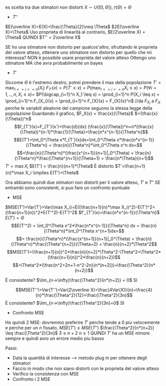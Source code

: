 es scelta tra due stimatori non distorti
$X \sim U([0,\Theta]),\tau(\Theta)=\Theta$
- $T''$

$E(\overline X)=E(X)=\frac{\Theta}{2}\neq \Theta$ 
$2E(\overline X)=\Theta$
Uso proprieta di linearità al contrario, $E(2\overline X) = \Theta$ QUINDI $T'' = 2\overline X$

SE ho una stimatore non distorto per qualcos'altro, sfruttando le proprieta del valore atteso, ottenere uno stimatore non distorto per quello che mi interessa? NON è possibile usare proprieta del valore atteso
Ottengo uno stimatore MA che avra probabilmente un bayes

- $T'$

Siccome $\Theta$ è l'estremo destro, potrei prendere il max della popolazione
$T' = \max_{1 <= i <= n} (X_i)$
$F_{T'}(x) = P(T' \leq x) = P(\max_{1 <= i <= n }X_i \leq x) = P(\forall i = 1, .., n, X_i \leq x) =$
$P(\bigcap_{i=1}^n X_1 \leq x) = \prod_{i=1}^n P(X_i \leq x) = \prod_{i=1}^n F_{X_i}(x) = \prod_{i=1}^n F_{X}(x) = F_{X}(x)^n$
//da $F_{X_i}$ a $F_{X}$ perche le variabili aleatorie del campione seguono la stessa legge della popolazione
Guardando il grafico, $F_X(x) = \frac{x}{\Theta}$
$=(\frac{x}{\Theta})^n$
$$f_{T'}(x)=F_{T'}(x')=\frac{d}{dx} (\frac{x}{\Theta})^n=n*(\frac{x}{\Theta})^{n-1}*\frac{1}{\Theta}=\frac{n*x^{n-1}}{\Theta^n}$$
$$E(T')=\int_0^\Theta x*f_{T'}(x)dx=\int_0^\Theta x*\frac{n*x^{n-1}}{\Theta^n} = \frac{n}{\Theta^n}*\int_0^\Theta x^n dx=$$$$=\frac{n}{\Theta^n}*(\frac{x^{n+1}}{n+1}|_0^\Theta) = \frac{n}{\Theta^n}*\frac{\Theta^{n+1}}{\Theta+1} = \frac{n*\Theta}{n+1}$$
$T' = \max X_i$
$E(T') = \frac{n}{n+1}*\Theta$
È distorto
$T'=\frac{n+1}{n}*\max X_i \implies E(T')=\Theta$ 

Ora abbiamo quindi due stimatori non distorti per il valore atteso, $T'$ e $T''$
SE entrambi sono consistenti, si puo fare un confronto puntuale
- MSE

$MSE(T')=Var(T')=Var(\max X_i)=E((\frac{n+1}{n}*\max X_i)^2)-E(T')^2=(\frac{n+1}{n})^2*E(T'^2)-E(T')^2$
$f'_{T'}(x)=\frac{n*x^{n-1}}{\Theta^n}$
$E(T')=\Theta$
$$E(T'^2) = \int_0^\Theta x^2*\frac{n*x^{n-1}}{\Theta^n} dx = \frac{n}{\Theta^n}*\int_0^\Theta  x^{n+1}dx=$$$$= \frac{n}{\Theta^n}*(\frac{x^{n+1}}{n+1}|_0^\Theta) = \frac{n}{\Theta^n}*\frac{\Theta^{n+2}}{\Theta+2} = \frac{n}{n+2}*\Theta^2$$$$MSE(T')=(\frac{n+1}{n})^2*\frac{n}{n+2}*\Theta^2-\Theta^2=\Theta^2*(\frac{n+1}{n})^2*\frac{n}{n+2})$$
$$=\Theta^2*(\frac{n^2+2n+1-n^2-2n}{n*(n+2)})=\frac{\Theta^2}{n*(n+2)}$$

È consistente? $\lim_{n->\infty}\frac{\Theta^2}{n*(n+2)} = 0$ SI

$$MSE(T'')=Var(T'')=Var(2\overline X)=\frac{4Var(X)}{n}=\frac{4}{n}*\frac{\Theta^2}{12}=\frac{\Theta^2}{3n}$$
È consistente? $\lim_{n->\infty}\frac{\Theta^2}{3n}=0$ SI

- Confronto MSE

Ho quindi 2 MSE: dovremmo preferire $T'$ perche tende a 0 piu velocemente e perche per un $n$ fissato,
$MSE(T')\leq MSE(T'')$
$\frac{\Theta^2}{n*(n+2)} \leq \frac{\Theta^2}{3n}$
$3\leq n+2$
$n\geq  1$
QUINDI $T'$ ha un MSE minore sempre e quindi avro un errore medio piu basso

Passi:
- Data la quantità di interesse --> metodo plug in per ottenere degli stimatori
- Faccio in modo che non siano distorti con le proprieta del valore atteso
- Verifico la consistenza con MSE
- Confronto i 2 MSE